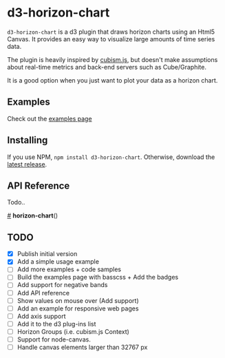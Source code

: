 # d3-horizon-chart

`d3-horizon-chart` is a d3 plugin that draws horizon charts using an Html5 Canvas.
It provides an easy way to visualize large amounts of time series data.


The plugin is heavily inspired by [cubism.js](https://square.github.io/cubism/), but doesn't make assumptions about real-time metrics and back-end servers such as Cube/Graphite.

It is a good option when you just want to plot your data as a horizon chart.


## Examples

Check out the [examples page](http://kmandov.github.io/d3-horizon-chart/)


## Installing

If you use NPM, `npm install d3-horizon-chart`. Otherwise, download the [latest release](https://github.com/kmandov/d3-horizon-chart/releases/latest).

## API Reference

Todo..

<a href="#horizon-chart" name="horizon-chart">#</a> <b>horizon-chart</b>()


## TODO

- [x] Publish initial version
- [x] Add a simple usage example
- [ ] Add more examples + code samples
- [ ] Build the examples page with basscss + Add the badges
- [ ] Add support for negative bands
- [ ] Add API reference
- [ ] Show values on mouse over (Add support)
- [ ] Add an example for responsive web pages
- [ ] Add axis support
- [ ] Add it to the d3 plug-ins list
- [ ] Horizon Groups (i.e. cubism.js Context)
- [ ] Support for node-canvas.
- [ ] Handle canvas elements larger than 32767 px

